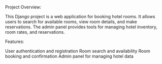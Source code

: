 Project Overview:

This Django project is a web application for booking hotel rooms. It allows users to search for available rooms, view room details, and make reservations. The admin panel provides tools for managing hotel inventory, room rates, and reservations.

Features:

User authentication and registration
Room search and availability
Room booking and confirmation
Admin panel for managing hotel data